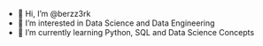 - 👋 Hi, I’m @berzz3rk
- 👀 I’m interested in Data Science and Data Engineering
- 🌱 I’m currently learning Python, SQL and Data Science Concepts
